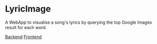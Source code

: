 # LyricImage
A WebApp to visualise a song's lyrics by querying the top Google Images result for each word.

[Backend](Backend/README.md)
[Frontend](Frontend/README.md)